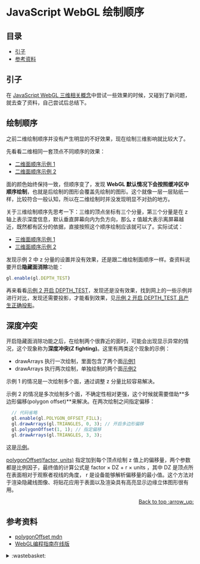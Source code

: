# JavaScript WebGL 绘制顺序
## <a name="index"></a> 目录
- [引子](#start)
- [参考资料](#reference)

## <a name="start"></a> 引子
在 [JavaScript WebGL 三维相关概念][url-pre]中尝试一些效果的时候，又碰到了新问题，就去查了资料，自己尝试后总结下。

## 绘制顺序
之前二维绘制顺序并没有产生明显的不好效果，现在绘制三维影响就比较大了。

先看看二维相同一套顶点不同顺序的效果：
- [二维面顺序示例 1][url-example1]
- [二维面顺序示例 2][url-example2]

面的颜色始终保持一致，但顺序变了，发现 **WebGL 默认情况下会按照缓冲区中顺序绘制**，也就是后绘制的图形会覆盖先绘制的图形。这个就像一层一层贴纸一样，比较符合一般认知，所以在二维绘制时并没发现明显不对劲的地方。

关于三维绘制顺序先思考一下：三维的顶点坐标有三个分量，第三个分量是在 z 轴上表示深度信息，默认垂直屏幕向内为负方向，那么 z 值越大表示离屏幕越近，既然都有区分的依据，直接按照这个顺序绘制应该就可以了。实际试试：
- [三维面顺序示例 1][url-example3]
- [三维面顺序示例 2][url-example4]

发现示例 2 中 z 分量的设置并没有效果，还是跟二维绘制面顺序一样。查资料说要开启**隐藏面消除**功能：
```js
gl.enable(gl.DEPTH_TEST)
```
再来看看[示例 2 开启 DEPTH_TEST][url-example5]，发现还是没有效果，找到网上的一些示例并进行对比，发现还需要投影，才能看到效果，见[示例 2 开启 DEPTH_TEST 且产生正确投影][url-example5]。

## 深度冲突
开启隐藏面消除功能之后，在绘制两个很靠近的面时，可能会出现显示异常的情况，这个现象称为**深度冲突(Z fighting)**。这里有两类这个现象的示例：
- drawArrays 执行一次绘制，里面包含了两个面[示例1][url-example7]
- drawArrays 执行两次绘制，单独绘制的两个面[示例2][url-example6]

示例 1 的情况是一次绘制多个面，通过调整 z 分量比较容易解决。

示例 2 的情况是多次绘制多个面，不确定性相对更强，这个时候就需要借助**多边形偏移(polygon offset)**来解决。在两次绘制之间指定偏移：
```js
  // 代码省略
  gl.enable(gl.POLYGON_OFFSET_FILL);
  gl.drawArrays(gl.TRIANGLES, 0, 3); // 开启多边形偏移
  gl.polygonOffset(1, 1); // 指定偏移
  gl.drawArrays(gl.TRIANGLES, 3, 3);
```
这是[示例][url-example8]。

[polygonOffset(factor, units)][url-1] 指定加到每个顶点绘制 z 值上的偏移量，两个参数都是比例因子，最终值的计算公式是 factor × DZ + r × units ，其中 DZ 是顶点所在表面相对于观察者视线的角度， r 是设备能够解析偏移量的最小值。这个方法对于渲染隐藏线图像、将贴花应用于表面以及渲染具有高亮显示边缘立体图形很有用。

<div align="right"><a href="#index">Back to top :arrow_up:</a></div>


## <a name="reference"></a> 参考资料
- [polygonOffset mdn][url-1]
- [WebGL编程指南在线版][url-3]

[url-pre]:https://github.com/XXHolic/segment/issues/120
[url-1]:https://developer.mozilla.org/en-US/docs/Web/API/WebGLRenderingContext/polygonOffset
[url-2]:https://registry.khronos.org/OpenGL-Refpages/es2.0/xhtml/glPolygonOffset.xml
[url-3]:https://sites.google.com/site/webglbook/

[url-example1]:https://xxholic.github.io/segment/draft2/2/example/2d-order1.html
[url-example2]:https://xxholic.github.io/segment/draft2/2/example/2d-order2.html
[url-example3]:https://xxholic.github.io/segment/draft2/2/example/3d-order1.html
[url-example4]:https://xxholic.github.io/segment/draft2/2/example/3d-order2.html
[url-example5]:https://xxholic.github.io/segment/draft2/2/example/3d-order2-depth.html
[url-example6]:https://xxholic.github.io/segment/draft2/2/example/3d-depth-conflict.html
[url-example7]:https://xxholic.github.io/segment/draft2/2/example/3d-depth-conflict2.html
[url-example8]:https://xxholic.github.io/segment/draft2/2/example/3d-depth-offset.html

[url-local-1]:./image/1.png


<details>
<summary>:wastebasket:</summary>

最近看了[《红线》][url-waste]这部作品，里面赛车设计和场面看着还是蛮过瘾的！

</details>

[url-waste]:https://movie.douban.com/subject/3903715/
